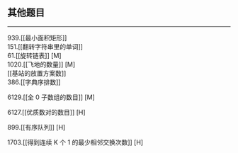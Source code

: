 ## 其他题目

---

939.[[最小面积矩形]]  
151.[[翻转字符串里的单词]]  
61.[[旋转链表]] [M]   
1020.[[飞地的数量]] [M]  
[[基站的放置方案数]]   
386.[[字典序排数]]

6129.[[全 0 子数组的数目]] [M]

6127.[[优质数对的数目]] [H]

899.[[有序队列]]  [H]

1703.[[得到连续 K 个 1 的最少相邻交换次数]] [H]